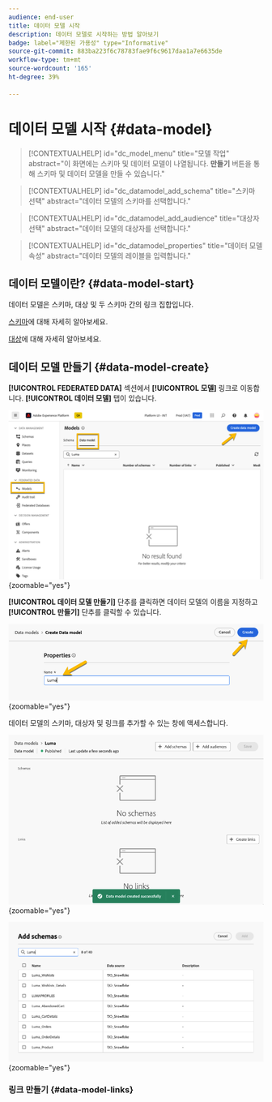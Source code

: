 ```yaml
---
audience: end-user
title: 데이터 모델 시작
description: 데이터 모델로 시작하는 방법 알아보기
badge: label="제한된 가용성" type="Informative"
source-git-commit: 883ba223f6c78783fae9f6c9617daa1a7e6635de
workflow-type: tm+mt
source-wordcount: '165'
ht-degree: 39%

---
```


# 데이터 모델 시작 {#data-model}


>[!CONTEXTUALHELP]
>id="dc_model_menu"
>title="모델 작업"
>abstract="이 화면에는 스키마 및 데이터 모델이 나열됩니다. **만들기** 버튼을 통해 스키마 및 데이터 모델을 만들 수 있습니다."

>[!CONTEXTUALHELP]
>id="dc_datamodel_add_schema"
>title="스키마 선택"
>abstract="데이터 모델의 스키마를 선택합니다."


>[!CONTEXTUALHELP]
>id="dc_datamodel_add_audience"
>title="대상자 선택"
>abstract="데이터 모델의 대상자를 선택합니다."

>[!CONTEXTUALHELP]
>id="dc_datamodel_properties"
>title="데이터 모델 속성"
>abstract="데이터 모델의 레이블을 입력합니다."


## 데이터 모델이란? {#data-model-start}

데이터 모델은 스키마, 대상 및 두 스키마 간의 링크 집합입니다.

[스키마](../customer/schemas.md)에 대해 자세히 알아보세요.

[대상](../customer/audiences.md)에 대해 자세히 알아보세요.

## 데이터 모델 만들기 {#data-model-create}

**[!UICONTROL FEDERATED DATA]** 섹션에서 **[!UICONTROL 모델]** 링크로 이동합니다. **[!UICONTROL 데이터 모델]** 탭이 있습니다.

![](assets/datamodel_create.png){zoomable="yes"}

**[!UICONTROL 데이터 모델 만들기]** 단추를 클릭하면 데이터 모델의 이름을 지정하고 **[!UICONTROL 만들기]** 단추를 클릭할 수 있습니다.

![](assets/datamodel_name.png){zoomable="yes"}

데이터 모델의 스키마, 대상자 및 링크를 추가할 수 있는 창에 액세스합니다.

![](assets/datamodel_created.png){zoomable="yes"}

![](assets/datamodel_schemas.png){zoomable="yes"}

### 링크 만들기 {#data-model-links}

